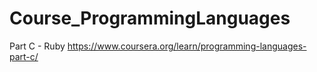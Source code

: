 # Course_ProgrammingLanguages
Part C - Ruby
https://www.coursera.org/learn/programming-languages-part-c/
